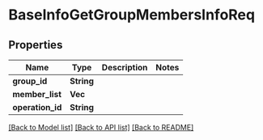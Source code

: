 # BaseInfoGetGroupMembersInfoReq

## Properties

Name | Type | Description | Notes
------------ | ------------- | ------------- | -------------
**group_id** | **String** |  | 
**member_list** | **Vec<String>** |  | 
**operation_id** | **String** |  | 

[[Back to Model list]](../README.md#documentation-for-models) [[Back to API list]](../README.md#documentation-for-api-endpoints) [[Back to README]](../README.md)


